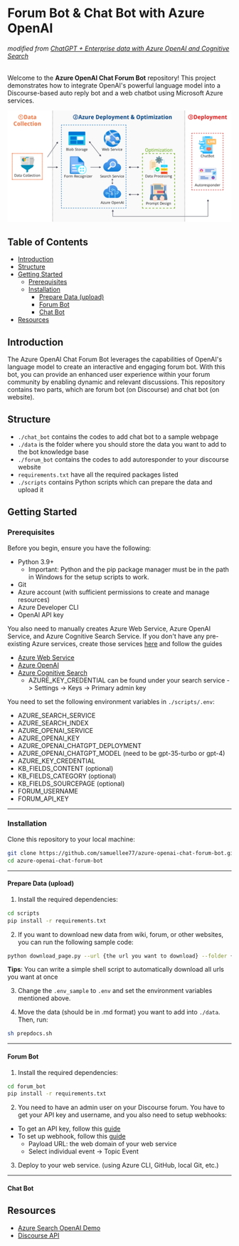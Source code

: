 # Forum Bot & Chat Bot with Azure OpenAI

###### modified from [ChatGPT + Enterprise data with Azure OpenAI and Cognitive Search](https://github.com/Azure-Samples/azure-search-openai-demo/)

Welcome to the **Azure OpenAI Chat Forum Bot** repository! This project demonstrates how to integrate OpenAI's powerful language model into a Discourse-based auto reply bot and a web chatbot using Microsoft Azure services. 

![Overview](/imgs/overview.png)

## Table of Contents

- [Introduction](#introduction)
- [Structure](#structure)
- [Getting Started](#getting-started)
  - [Prerequisites](#prerequisites)
  - [Installation](#installation)
    - [Prepare Data (upload)](#prepare-data-upload)
    - [Forum Bot](#forum-bot)
    - [Chat Bot](#chat-bot)
- [Resources](#resources)

## Introduction

The Azure OpenAI Chat Forum Bot leverages the capabilities of OpenAI's language model to create an interactive and engaging forum bot. With this bot, you can provide an enhanced user experience within your forum community by enabling dynamic and relevant discussions. This repository contains two parts, which are forum bot (on Discourse) and chat bot (on website).

## Structure

- `./chat_bot` contains the codes to add chat bot to a sample webpage
- `./data` is the folder where you should store the data you want to add to the bot knowledge base
- `./forum_bot` contains the codes to add autoresponder to your discourse website
- `requirements.txt` have all the required packages listed
- `./scripts` contains Python scripts which can prepare the data and upload it

## Getting Started

### Prerequisites

Before you begin, ensure you have the following:

- Python 3.9+
  - Important: Python and the pip package manager must be in the path in Windows for the setup scripts to work.
- Git
- Azure account (with sufficient permissions to create and manage resources)
- Azure Developer CLI
- OpenAI API key

You also need to manually creates Azure Web Service, Azure OpenAI Service, and Azure Cognitive Search Service. If you don't have any pre-existing Azure services, create those services [here](https://portal.azure.com) and follow the guides
  - [Azure Web Service](https://learn.microsoft.com/en-us/azure/app-service/quickstart-python?tabs=flask%2Cwindows%2Cazure-cli%2Cvscode-deploy%2Cdeploy-instructions-azportal%2Cterminal-bash%2Cdeploy-instructions-zip-azcli)
  - [Azure OpenAI](https://learn.microsoft.com/en-us/azure/ai-services/openai/how-to/create-resource?pivots=web-portal)
  - [Azure Cognitive Search](https://learn.microsoft.com/en-us/azure/search/search-get-started-portal)
    - AZURE_KEY_CREDENTIAL can be found under your search service -> Settings -> Keys -> Primary admin key

You need to set the following environment variables in `./scripts/.env`:
- AZURE_SEARCH_SERVICE
- AZURE_SEARCH_INDEX
- AZURE_OPENAI_SERVICE
- AZURE_OPENAI_KEY
- AZURE_OPENAI_CHATGPT_DEPLOYMENT
- AZURE_OPENAI_CHATGPT_MODEL (need to be gpt-35-turbo or gpt-4)
- AZURE_KEY_CREDENTIAL
- KB_FIELDS_CONTENT (optional)
- KB_FIELDS_CATEGORY (optional)
- KB_FIELDS_SOURCEPAGE (optional)
- FORUM_USERNAME
- FORUM_API_KEY

---

### Installation

Clone this repository to your local machine:
```bash
git clone https://github.com/samuellee77/azure-openai-chat-forum-bot.git
cd azure-openai-chat-forum-bot
```

---
#### Prepare Data (upload)

1. Install the required dependencies:
```bash
cd scripts
pip install -r requirements.txt
```

2. If you want to download new data from wiki, forum, or other websites, you can run the following sample code:
```bash
python download_page.py --url {the url you want to download} --folder {download location} --type 'wiki'
```

  **Tips**: You can write a simple shell script to automatically download all urls you want at once

3. Change the `.env_sample` to `.env` and set the environment variables mentioned above.

4. Move the data (should be in .md format) you want to add into `./data`. Then, run:
```bash
sh prepdocs.sh
```
---
#### Forum Bot

1. Install the required dependencies:
```bash
cd forum_bot
pip install -r requirements.txt
```

2. You need to have an admin user on your Discourse forum. You have to get your API key and username, and you also need to setup webhooks:
  - To get an API key, follow this [guide](https://meta.discourse.org/t/create-and-configure-an-api-key/230124)
  - To set up webhook, follow this [guide](https://meta.discourse.org/t/configure-webhooks-that-trigger-on-discourse-events-to-integrate-with-external-services/49045)
    - Payload URL: the web domain of your web service
    - Select individual event -> Topic Event

3. Deploy to your web service. (using Azure CLI, GitHub, local Git, etc.)
---

#### Chat Bot

## Resources

- [Azure Search OpenAI Demo](https://github.com/Azure-Samples/azure-search-openai-demo)
- [Discourse API](https://docs.discourse.org)
